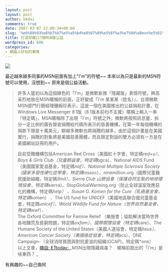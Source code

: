 ```yaml
---
layout: post
layout: post
author: kkdai
comments: true
date: 2007-03-07 22:00:34+00:00
slug: '%e6%89%93%e6%b7%b7%e5%a5%bd%e8%97%89%e5%8f%a3%e7%94%a8msn%e5%81%9a%e5%85%ac%e7%9b%8a'
title: 打混好藉口?用MSN做公益
wordpress_id: 606
categories:
- 網路上好玩的事情
---
```


[![](http://www.ettoday.com/newspic/1091/i1091843.jpg)](http://im.live.com)

最近越來越多同事的MSN前面有加上"I'm"的符號~~ 本來以為只是最新的MSN符號可以使用，沒想到~~ 原來是個公益活動。

<blockquote>許多人當初以為這個綠色的「I'm」是微軟新推「隱藏版」表情符號，興高采烈地放在MSN暱稱的前面，正好變成「I'm 某某某（姓名）」，台灣微軟MSN部門行銷經理鍾婉珍表示，這是一個在美國推出的公益捐助計畫，在Windows Live Messenger 8.1版（8.1版本前均不支援）暱稱上輸入一串「特定碼」，MSN暱稱除了出現「I'm」符號之外，微軟將按照訊息量，拆分一定比例的廣告營收捐贈給代碼所表示的慈善機構，在第一年每個機構的捐款下限是十萬美元，聊越多微軟也將捐贈的越多，由於這個計畫是在美國實行，捐贈的對象將是美國慈善團體，而且限定對話的雙方必須有一方是在美國網站註冊的用戶。   
  
目前受贈機構包括American Red Cross（美國紅十字會，特定碼*red+u）、Boys & Girls Club（兒童群益會，特定碼*bgca）、National AIDS Fund（美國國家愛滋基金，特定碼*naf）、National Multiple Sclerosis Society（國家多發性硬化症學會，特定碼*mssoc）、ninemillion.org（國際兒童難民援助組織，特定碼*9mil）、Sierra Club 山巒協會（保護自然生態的地球環境協會，特定碼*sierra）、StopGlobalWarming.org（防止全球溫室效應惡化的機構，特定碼*help） 、Susan G. Komen for the Cure（乳癌基金會，特定碼*komen） 、The US fund for UNICEF（美國地區聯合國兒童基金會，特定碼*unicef）、World Wildlife Fund for Nature（世界自然基金會，特定碼*wwf）、   
The Oxford Committee for Famine Relief （樂施會；協助解決當時世界各地饑荒及貧窮問題，特定碼*oxfam）、國際關懷協會（特定碼*care）、The Humane Society of the United States（美國人道協會，特定碼*hsus）、American Cancer Society（美國癌症協會，特定碼*acs）、ONE Campaign-（全球消除貧困與對抗愛滋的組織(GCAP)，特定碼*one）   
以上文章，[摘自: ETtoday: ](http://www.ettoday.com/2007/03/06/91-2062754.htm)_MSN出現隱藏病毒？　暱稱前跑出的「I'm」是啥東西？ _
> 
> </blockquote>

有興趣的~~自己換阿
